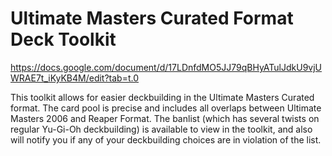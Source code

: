 # Ultimate Masters Curated Format Deck Toolkit
https://docs.google.com/document/d/17LDnfdMO5JJ79qBHyATulJdkU9vjUWRAE7t_iKyKB4M/edit?tab=t.0

This toolkit allows for easier deckbuilding in the Ultimate Masters Curated format.
The card pool is precise and includes all overlaps between Ultimate Masters 2006 and Reaper Format.
The banlist (which has several twists on regular Yu-Gi-Oh deckbuilding) is available to view in the toolkit, and also will notify you if any of your deckbuilding choices are in violation of the list.
